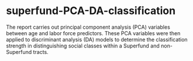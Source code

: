 # superfund-PCA-DA-classification

The report carries out principal component analysis (PCA) variables between age and labor
force predictors. These PCA variables were then applied to discriminant analysis (DA) models
to determine the classification strength in distinguishing social classes within a Superfund and
non-Superfund tracts.
